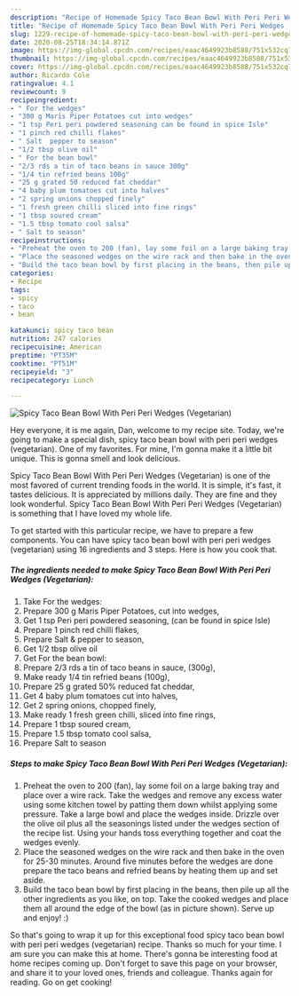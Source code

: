 ```yaml
---
description: "Recipe of Homemade Spicy Taco Bean Bowl With Peri Peri Wedges (Vegetarian)"
title: "Recipe of Homemade Spicy Taco Bean Bowl With Peri Peri Wedges (Vegetarian)"
slug: 1229-recipe-of-homemade-spicy-taco-bean-bowl-with-peri-peri-wedges-vegetarian
date: 2020-08-25T18:34:14.871Z
image: https://img-global.cpcdn.com/recipes/eaac4649923b8588/751x532cq70/spicy-taco-bean-bowl-with-peri-peri-wedges-vegetarian-recipe-main-photo.jpg
thumbnail: https://img-global.cpcdn.com/recipes/eaac4649923b8588/751x532cq70/spicy-taco-bean-bowl-with-peri-peri-wedges-vegetarian-recipe-main-photo.jpg
cover: https://img-global.cpcdn.com/recipes/eaac4649923b8588/751x532cq70/spicy-taco-bean-bowl-with-peri-peri-wedges-vegetarian-recipe-main-photo.jpg
author: Ricardo Cole
ratingvalue: 4.1
reviewcount: 9
recipeingredient:
- " For the wedges"
- "300 g Maris Piper Potatoes cut into wedges"
- "1 tsp Peri peri powdered seasoning can be found in spice Isle"
- "1 pinch red chilli flakes"
- " Salt  pepper to season"
- "1/2 tbsp olive oil"
- " For the bean bowl"
- "2/3 rds a tin of taco beans in sauce 300g"
- "1/4 tin refried beans 100g"
- "25 g grated 50 reduced fat cheddar"
- "4 baby plum tomatoes cut into halves"
- "2 spring onions chopped finely"
- "1 fresh green chilli sliced into fine rings"
- "1 tbsp soured cream"
- "1.5 tbsp tomato cool salsa"
- " Salt to season"
recipeinstructions:
- "Preheat the oven to 200 (fan), lay some foil on a large baking tray and place over a wire rack. Take the wedges and remove any excess water using some kitchen towel by patting them down whilst applying some pressure. Take a large bowl and place the wedges inside. Drizzle over the olive oil plus all the seasonings listed under the wedges section of the recipe list. Using your hands toss everything together and coat the wedges evenly."
- "Place the seasoned wedges on the wire rack and then bake in the oven for 25-30 minutes. Around five minutes before the wedges are done prepare the taco beans and refried beans by heating them up and set aside."
- "Build the taco bean bowl by first placing in the beans, then pile up all the other ingredients as you like, on top. Take the cooked wedges and place them all around the edge of the bowl (as in picture shown). Serve up and enjoy! :)"
categories:
- Recipe
tags:
- spicy
- taco
- bean

katakunci: spicy taco bean 
nutrition: 247 calories
recipecuisine: American
preptime: "PT35M"
cooktime: "PT51M"
recipeyield: "3"
recipecategory: Lunch

---
```



![Spicy Taco Bean Bowl With Peri Peri Wedges (Vegetarian)](https://img-global.cpcdn.com/recipes/eaac4649923b8588/751x532cq70/spicy-taco-bean-bowl-with-peri-peri-wedges-vegetarian-recipe-main-photo.jpg)

Hey everyone, it is me again, Dan, welcome to my recipe site. Today, we're going to make a special dish, spicy taco bean bowl with peri peri wedges (vegetarian). One of my favorites. For mine, I'm gonna make it a little bit unique. This is gonna smell and look delicious.

Spicy Taco Bean Bowl With Peri Peri Wedges (Vegetarian) is one of the most favored of current trending foods in the world. It is simple, it's fast, it tastes delicious. It is appreciated by millions daily. They are fine and they look wonderful. Spicy Taco Bean Bowl With Peri Peri Wedges (Vegetarian) is something that I have loved my whole life.




To get started with this particular recipe, we have to prepare a few components. You can have spicy taco bean bowl with peri peri wedges (vegetarian) using 16 ingredients and 3 steps. Here is how you cook that.

<!--inarticleads1-->

##### The ingredients needed to make Spicy Taco Bean Bowl With Peri Peri Wedges (Vegetarian):

1. Take  For the wedges:
1. Prepare 300 g Maris Piper Potatoes, cut into wedges,
1. Get 1 tsp Peri peri powdered seasoning, (can be found in spice Isle)
1. Prepare 1 pinch red chilli flakes,
1. Prepare  Salt &amp; pepper to season,
1. Get 1/2 tbsp olive oil
1. Get  For the bean bowl:
1. Prepare 2/3 rds a tin of taco beans in sauce, (300g),
1. Make ready 1/4 tin refried beans (100g),
1. Prepare 25 g grated 50% reduced fat cheddar,
1. Get 4 baby plum tomatoes cut into halves,
1. Get 2 spring onions, chopped finely,
1. Make ready 1 fresh green chilli, sliced into fine rings,
1. Prepare 1 tbsp soured cream,
1. Prepare 1.5 tbsp tomato cool salsa,
1. Prepare  Salt to season




<!--inarticleads2-->

##### Steps to make Spicy Taco Bean Bowl With Peri Peri Wedges (Vegetarian):

1. Preheat the oven to 200 (fan), lay some foil on a large baking tray and place over a wire rack. Take the wedges and remove any excess water using some kitchen towel by patting them down whilst applying some pressure. Take a large bowl and place the wedges inside. Drizzle over the olive oil plus all the seasonings listed under the wedges section of the recipe list. Using your hands toss everything together and coat the wedges evenly.
1. Place the seasoned wedges on the wire rack and then bake in the oven for 25-30 minutes. Around five minutes before the wedges are done prepare the taco beans and refried beans by heating them up and set aside.
1. Build the taco bean bowl by first placing in the beans, then pile up all the other ingredients as you like, on top. Take the cooked wedges and place them all around the edge of the bowl (as in picture shown). Serve up and enjoy! :)




So that's going to wrap it up for this exceptional food spicy taco bean bowl with peri peri wedges (vegetarian) recipe. Thanks so much for your time. I am sure you can make this at home. There's gonna be interesting food at home recipes coming up. Don't forget to save this page on your browser, and share it to your loved ones, friends and colleague. Thanks again for reading. Go on get cooking!
